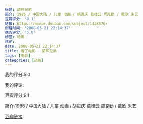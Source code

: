 ```yaml
---
标题: 葫芦兄弟
简介: 1986 / 中国大陆 / 儿童 动画 / 胡进庆 葛桂云 周克勤 / 戴欣 朱艺
豆瓣评分: '9.1'
链接: https://movie.douban.com/subject/1428576/
创建时间: '2008-05-21 22:14:37'
我的评分: '5.0'
标签: 动画
评论:
date: 2008-05-21 22:14:37
title: 看了电影 - 葫芦兄弟
tags: [电影]
categories: [动画]
---
```


我的评分:5.0

我的评论:

豆瓣评分:9.1

简介:1986 / 中国大陆 / 儿童 动画 / 胡进庆 葛桂云 周克勤 / 戴欣 朱艺

[豆瓣链接](https://movie.douban.com/subject/1428576/)

